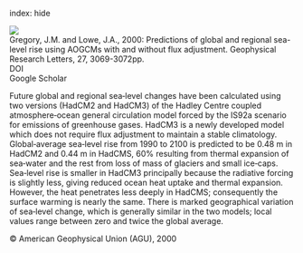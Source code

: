 index: hide

<div class="Citation">
    <div class="Citation-thumb CitationThumb-linked"  data-href="https://doi.org/10.1029/1999gl011228">
      <img src="https://static.claimspace.cloud/climate-study-static/refs/thumbs/13/Gregory_and_Lowe_2000-thumb.png" />
    </div>

  <div class="Citation-body">
    <div class="Citation-text">Gregory, J.M. and Lowe, J.A., 2000: Predictions of global and regional sea-level rise using AOGCMs with and without flux adjustment. <span class="Article-journal">Geophysical Research Letters, </span><span class="Article-volume">27, </span>3069-3072pp.</div>
    <div class="Citation-links">
      <div class="CitationLink" data-href="https://doi.org/10.1029/1999gl011228">
        <div class="CitationLink-icon CitationLink-Doi"></div>
        <div class="CitationLink-text">DOI</div>
      </div>
      <div class="CitationLink" data-href="https://scholar.google.com/scholar?q=10.1029/1999gl011228">
        <div class="CitationLink-icon CitationLink-Scholar"></div>
        <div class="CitationLink-text">Google Scholar</div>
      </div>
    </div>
  </div>
</div>

Future global and regional sea‐level changes have been calculated using two versions (HadCM2 and HadCM3) of the Hadley Centre coupled atmosphere‐ocean general circulation model forced by the IS92a scenario for emissions of greenhouse gases. HadCM3 is a newly developed model which does not require flux adjustment to maintain a stable climatology. Global‐average sea‐level rise from 1990 to 2100 is predicted to be 0.48 m in HadCM2 and 0.44 m in HadCMS, 60% resulting from thermal expansion of sea‐water and the rest from loss of mass of glaciers and small ice‐caps. Sea‐level rise is smaller in HadCM3 principally because the radiative forcing is slightly less, giving reduced ocean heat uptake and thermal expansion. However, the heat penetrates less deeply in HadCMS; consequently the surface warming is nearly the same. There is marked geographical variation of sea‐level change, which is generally similar in the two models; local values range between zero and twice the global average.

<div class="Citation-copy">
&copy; American Geophysical Union (AGU), 2000
</div>